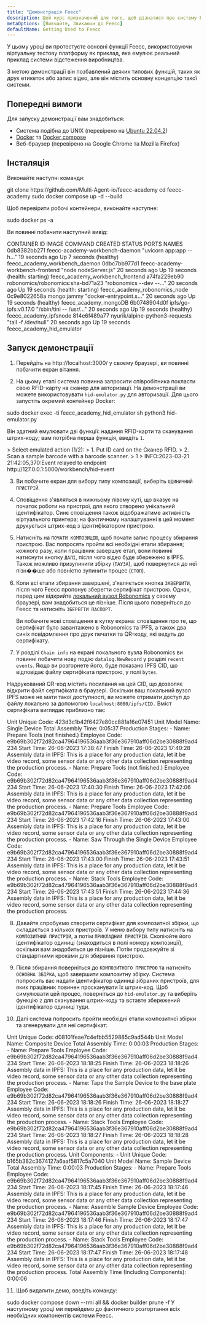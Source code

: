 ```yaml
---
title: "Демонстрація Feecc"
description: Цей курс призначений для того, щоб дізнатися про систему Feecc та всі її компоненти.
metaOptions: [Вивчайте, Звикаючи до Feecc]
defaultName: Getting Used to Feecc
---
```


<RoboAcademyText fWeight="500">
У цьому уроці ви протестуєте основні функції Feecc, використовуючи віртуальну тестову платформу як приклад, яка емулює реальний приклад системи відстеження виробництва.
</RoboAcademyText>

З метою демонстрації він позбавлений деяких типових функцій, таких як друк етикеток або запис відео, але він містить основну концепцію такої системи.

## Попередні вимоги

Для запуску демонстрації вам знадобиться:

- Система подібна до UNIX (перевірено на [Ubuntu 22.04.2](https://releases.ubuntu.com/jammy/))
- [Docker](https://docs.docker.com/engine/install/ubuntu/) та [Docker compose](https://docs.docker.com/compose/)
- Веб-браузер (перевірено на Google Chrome та Mozilla Firefox)

## Інсталяція

Виконайте наступні команди:

<LessonCodeWrapper language="bash">
git clone https://github.com/Multi-Agent-io/feecc-academy
cd feecc-academy
sudo docker compose up -d --build
</LessonCodeWrapper>

Щоб перевірити робочі контейнери, виконайте наступне:

<LessonCodeWrapper language="bash">
sudo docker ps -a
</LessonCodeWrapper>

Ви повинні побачити наступний вивід:

<LessonCodeWrapper language="bash" codeClass="big-code" noLines noCopyIcon>
CONTAINER ID   IMAGE                               COMMAND                  CREATED          STATUS                             PORTS     NAMES
0db8382bb271   feecc-academy-workbench-daemon      "uvicorn app:app --h…"   19 seconds ago   Up 7 seconds (healthy)                       feecc_academy_workbench_daemon
0dbc7bb977d1   feecc-academy-workbench-frontend    "node nodeServer.js"     20 seconds ago   Up 19 seconds (health: starting)             feecc_academy_workbench_frontend
a74fa229eb90   robonomics/robonomics:sha-bd71a23   "robonomics --dev --…"   20 seconds ago   Up 19 seconds (health: starting)             feecc_academy_robonomics_node
0c9e8022658a   mongo:jammy                         "docker-entrypoint.s…"   20 seconds ago   Up 19 seconds (healthy)                      feecc_academy_mongoDB
6b0748904d0f   ipfs/go-ipfs:v0.17.0                "/sbin/tini -- /usr/…"   20 seconds ago   Up 19 seconds (healthy)                      feecc_academy_ipfsnode
814e6f489a77   nyurik/alpine-python3-requests      "tail -f /dev/null"      20 seconds ago   Up 19 seconds                                feecc_academy_hid_emulator
</LessonCodeWrapper>

## Запуск демонстрації

1. Перейдіть на http://localhost:3000/ у своєму браузері, ви повинні побачити екран вітання.

2. На цьому етапі система повинна запросити співробітника покласти свою RFID-карту на сканер для авторизації. На демонстрації ви можете використовувати `hid-emulator.py` для авторизації. Для цього запустіть окремий контейнер Docker:

<LessonCodeWrapper language="bash">
sudo docker exec -ti feecc_academy_hid_emulator sh
python3 hid-emulator.py
</LessonCodeWrapper>

Він здатний емулювати дві функції: надання RFID-карти та сканування штрих-коду; вам потрібна перша функція, введіть `1`.

<LessonCodeWrapper language="bash" codeClass="big-code" noLines noCopyIcon>
> Select emulated action (1/2): 
>  1. Put ID card on the Сканер RFID.
>  2. Scan a sample barcode with a barcode scanner.
> 1
> INFO:2023-03-21 21:42:05,370:Event relayed to endpoint http://127.0.0.1:5000/workbench/hid-event
</LessonCodeWrapper>

3. Ви побачите екран для вибору типу композиції, виберіть `ОДИНИЧНИЙ ПРИСТРІЙ`.

<LessonImages src="feecc-course/menu.png" alt="Feecc start menu"/>

4. Сповіщення з'являться в нижньому лівому куті, що вказує на початок роботи на пристрої, для якого створено унікальний ідентифікатор. Синє сповіщення також відображатиме активність віртуального принтера; на фактичному налаштуванні в цей момент друкується штрих-код з ідентифікатором пристрою.

<LessonImages src="feecc-course/single_device.png" alt="Single device composition"/>

5. Натисніть на `ПОЧАТИ КОМПОЗИЦІЮ`, щоб почати запис процесу збирання пристрою. Вас попросять пройти всі необхідні етапи збирання; кожного разу, коли працівник завершує етап, вони повинні натиснути кнопку `ДАЛІ`, після чого відео буде збережено в IPFS. Також можливо призупинити збірку (`ПАУЗА`), щоб повернутися до неї пізн��ше або повністю зупинити процес (`СТОП`).

6. Коли всі етапи збирання завершені, з'являється кнопка `ЗАВЕРШИТИ`, після чого Feecc пропонує зберегти сертифікат пристрою. Однак, перед цим відкрийте [локальний вузол Robonomics](https://polkadot.js.org/apps/?rpc=ws%3A%2F%2F127.0.0.1%3A9944#/explorer) у своєму браузері, вам знадобиться це пізніше. Після цього поверніться до Feecc та натисніть `ЗБЕРЕГТИ ПАСПОРТ`.
    
    Ви побачите нові сповіщення в кутку екрана: сповіщення про те, що сертифікат було завантажено в Robonomics та IPFS, а також два синіх повідомлення про друк печатки та QR-коду, які ведуть до сертифікату.

<LessonImages src="feecc-course/single_certificate.png" alt="Cetrificate of single composition"/>

7. У розділі `Chain info` на екрані локального вузла Robonomics ви повинні побачити нову подію `datalog.NewRecord` у розділі `recent events`. Якщо ви розгорнете його, буде показано IPFS CID, що відповідає файлу сертифіката пристрою, у полі `bytes`.

<LessonImages src="feecc-course/single_datalog.png" alt="Datalog of single composition"/>

Надрукований QR-код містить посилання на цей CID, що дозволяє відкрити файл сертифіката в браузері. Оскільки ваш локальний вузол IPFS може не мати такої доступності, ви можете отримати доступ до файлу локально за допомогою `localhost:8080/ipfs/CID.` Вміст сертифіката виглядає приблизно так:

<LessonCodeWrapper language="json" codeClass="big-code" noLines noCopyIcon>
Unit Unique Code: 423d3c1b42f6427e80cc881a16e07451
Unit Model Name: Single Device
Total Assembly Time: 0:05:37
Production Stages:
- Name: Prepare Tools (not finished.)
  Employee Code: e9b69b302f72d82ca47964196536aab3f36e367910aff06d2be30888f9ad4234
  Start Time: 26-06-2023 17:38:47
  Finish Time: 26-06-2023 17:40:28
  Assembly data in IPFS: This is a place for any production data, let it be video
    record, some sensor data or any other data collection representing the production
    process.
- Name: Prepare Tools (not finished.)
  Employee Code: e9b69b302f72d82ca47964196536aab3f36e367910aff06d2be30888f9ad4234
  Start Time: 26-06-2023 17:40:30
  Finish Time: 26-06-2023 17:42:06
  Assembly data in IPFS: This is a place for any production data, let it be video
    record, some sensor data or any other data collection representing the production
    process.
- Name: Prepare Tools
  Employee Code: e9b69b302f72d82ca47964196536aab3f36e367910aff06d2be30888f9ad4234
  Start Time: 26-06-2023 17:42:16
  Finish Time: 26-06-2023 17:43:00
  Assembly data in IPFS: This is a place for any production data, let it be video
    record, some sensor data or any other data collection representing the production
    process.
- Name: Saw Through the Single Device
  Employee Code: e9b69b302f72d82ca47964196536aab3f36e367910aff06d2be30888f9ad4234
  Start Time: 26-06-2023 17:43:00
  Finish Time: 26-06-2023 17:43:51
  Assembly data in IPFS: This is a place for any production data, let it be video
    record, some sensor data or any other data collection representing the production
    process.
- Name: Stack Tools
  Employee Code: e9b69b302f72d82ca47964196536aab3f36e367910aff06d2be30888f9ad4234
  Start Time: 26-06-2023 17:43:51
  Finish Time: 26-06-2023 17:44:36
  Assembly data in IPFS: This is a place for any production data, let it be video
    record, some sensor data or any other data collection representing the production
    process.
</LessonCodeWrapper>

8. Давайте спробуємо створити сертифікат для композитної збірки, що складається з кількох пристроїв. У меню вибору типу натисніть на `КОМПОЗИТНИЙ ПРИСТРІЙ`, а потім `ПРИКЛАДНИЙ ПРИСТРІЙ`. Скопіюйте його ідентифікатор одиниці (знаходиться в полі номеру композиції), оскільки вам знадобиться це пізніше. Потім продовжуйте зі стандартними кроками для збирання пристрою.

9. Після збирання поверніться до `КОМПОЗИТНОГО ПРИСТРОЮ` та натисніть `ОСНОВНА ЗБІРКА`, щоб завершити композитну збірку. Система попросить вас надати ідентифікатор одиниці зібраних пристроїв, для яких працівник повинен просканувати їх штрих-код. Щоб симулювати цей процес, поверніться до `hid-emulator.py` та виберіть функцію `2` для сканування штрих-коду та вставте збережений ідентифікатор одиниці туди.

10. Далі система попросить пройти необхідні етапи композитної збірки та згенерувати для неї сертифікат:

<LessonCodeWrapper language="json" codeClass="big-code" noLines noCopyIcon>
Unit Unique Code: d08101feae7c4efbb5529885c9ad544b
Unit Model Name: Composite Device
Total Assembly Time: 0:00:03
Production Stages:
- Name: Prepare Tools
  Employee Code: e9b69b302f72d82ca47964196536aab3f36e367910aff06d2be30888f9ad4234
  Start Time: 26-06-2023 18:18:25
  Finish Time: 26-06-2023 18:18:26
  Assembly data in IPFS: This is a place for any production data, let it be video
    record, some sensor data or any other data collection representing the production
    process.
- Name: Tape the Sample Device to the base plate
  Employee Code: e9b69b302f72d82ca47964196536aab3f36e367910aff06d2be30888f9ad4234
  Start Time: 26-06-2023 18:18:26
  Finish Time: 26-06-2023 18:18:27
  Assembly data in IPFS: This is a place for any production data, let it be video
    record, some sensor data or any other data collection representing the production
    process.
- Name: Stack Tools
  Employee Code: e9b69b302f72d82ca47964196536aab3f36e367910aff06d2be30888f9ad4234
  Start Time: 26-06-2023 18:18:27
  Finish Time: 26-06-2023 18:18:28
  Assembly data in IPFS: This is a place for any production data, let it be video
    record, some sensor data or any other data collection representing the production
    process.
Unit Components:
- Unit Unique Code: b165b382c3674127a6aaf5817c5a7040
  Unit Model Name: Sample Device
  Total Assembly Time: 0:00:03
  Production Stages:
  - Name: Prepare Tools
    Employee Code: e9b69b302f72d82ca47964196536aab3f36e367910aff06d2be30888f9ad4234
    Start Time: 26-06-2023 18:17:45
    Finish Time: 26-06-2023 18:17:46
    Assembly data in IPFS: This is a place for any production data, let it be video
      record, some sensor data or any other data collection representing the production
      process.
  - Name: Assemble Sample Device
    Employee Code: e9b69b302f72d82ca47964196536aab3f36e367910aff06d2be30888f9ad4234
    Start Time: 26-06-2023 18:17:46
    Finish Time: 26-06-2023 18:17:47
    Assembly data in IPFS: This is a place for any production data, let it be video
      record, some sensor data or any other data collection representing the production
      process.
  - Name: Stack Tools
    Employee Code: e9b69b302f72d82ca47964196536aab3f36e367910aff06d2be30888f9ad4234
    Start Time: 26-06-2023 18:17:47
    Finish Time: 26-06-2023 18:17:48
    Assembly data in IPFS: This is a place for any production data, let it be video
      record, some sensor data or any other data collection representing the production
      process.
Total Assembly Time (Including Components): 0:00:06
</LessonCodeWrapper>

11. Щоб видалити демо, введіть команду:

<LessonCodeWrapper language="bash">
sudo docker compose down --rmi all && docker builder prune -f
</LessonCodeWrapper>

<RoboAcademyText fWeight="500">
У наступному уроці ми перейдемо до фактичного розгортання всіх необхідних компонентів системи Feecc.
</RoboAcademyText>